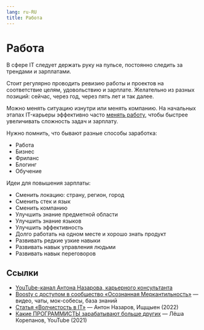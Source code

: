 ```yaml
---
lang: ru-RU 
title: Работа
---
```

# Работа

В сфере IT следует держать руку на пульсе, постоянно следить за трендами и зарплатами.

Стоит регулярно проводить ревизию работы и проектов на соответствие целям, удовольствию и зарплате. Желательно из разных позиций: сейчас, через год, через пять лет и так далее.

Можно менять ситуацию изнутри или менять компанию. На начальных этапах IT-карьеры эффективно часто [менять работу](/ru/work/job-search/), чтобы быстрее увеличивать сложность задач и зарплату.

Нужно помнить, что бывают разные способы заработка:
- Работа
- Бизнес
- Фриланс
- Блогинг
- Обучение

Идеи для повышения зарплаты:
- Сменить локацию: страну, регион, город
- Сменить стек и язык
- Сменить компанию
- Улучшить знание предметной области
- Улучшить знание языков
- Улучшить эффективность
- Долго работать на одном месте и хорошо знать продукт
- Развивать редкие узкие навыки
- Развивать навык управления людьми
- Развивать навык переговоров

## Ссылки
- [YouTube-канал Антона Назарова, карьерного консультанта](https://www.youtube.com/c/AntonNazarov_m0rtymerr)
- [Boosty с доступом в сообщество «Осознанная Меркантильность»](https://boosty.to/m0rtymerr) — видео, чаты, мок-собесы, база знаний
- [Статья «Волчистость в IT»](https://boosty.to/m0rtymerr/posts/082000b6-c390-4d08-96b4-00c07d049d9c) — Антон Назаров, Ищщыен (2022)
- [Какие ПРОГРАММИСТЫ зарабатывают больше других](https://www.youtube.com/watch?v=qwkTOb4d7ek) — Лёша Корепанов, YouTube (2021)